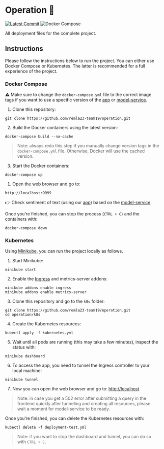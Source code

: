 # Operation 🏃

[![Latest Commit](https://img.shields.io/github/last-commit/remla23-team19/operation.svg)](https://github.com/remla23-team19/operation/commits/main) ![Docker Compose](https://img.shields.io/badge/repository-Docker%20Compose-blue)

All deployment files for the complete project.

## Instructions

Please follow the instructions below to run the project. You can either use Docker Compose or Kubernetes. The latter is recommended for a full experience of the project.

### Docker Compose

⚠️ Make sure to change the `docker-compose.yml` file to the correct image tags if you want to use a specific version of the [app](https://github.com/remla23-team19/app) or [model-service](https://github.com/remla23-team19/model-service).

1. Clone this repository:

```
git clone https://github.com/remla23-team19/operation.git
```

2. Build the Docker containers using the latest version:

```
docker-compose build --no-cache
```

> Note: always redo this step if you manually change version tags in the `docker-compose.yml` file. Otherwise, Docker will use the cached version.

3. Start the Docker containers:

```
docker-compose up
```

1. Open the web browser and go to:

```
http://localhost:9999
```

👉 Check sentiment of text (using our [app](https://github.com/remla23-team19/app)) based on the [model-service](https://github.com/remla23-team19/model-service).

Once you're finished, you can stop the process (`CTRL + C`) and the containers with:

```
docker-compose down
```

### Kubernetes

Using [Minikube](https://minikube.sigs.k8s.io/docs/start/), you can run the project locally as follows.

1. Start Minikube:

```
minikube start
```

2. Enable the [Ingress](https://kubernetes.io/docs/concepts/services-networking/ingress/) and metrics-server addons:

```
minikube addons enable ingress
minikube addons enable metrics-server
```

3. Clone this repository and go to the `k8s` folder:

```
git clone https://github.com/remla23-team19/operation.git
cd operation/k8s
```

4. Create the Kubernetes resources:

```
kubectl apply -f kubernetes.yml
```

5. Wait until all pods are running (this may take a few minutes), inspect the status with:

```
minikube dashboard
```

6. To access the app, you need to tunnel the Ingress controller to your local machine:

```
minikube tunnel
```

7. Now you can open the web browser and go to: [http://localhost](http://localhost)

> Note: in case you get a 502 error after submitting a query in the frontend quickly after tunneling and creating all resources, please wait a moment for model-service to be ready.

Once you're finished, you can delete the Kubernetes resources with:

```
kubectl delete -f deployment-test.yml
```

> Note: if you want to stop the dashboard and tunnel, you can do so with `CTRL + C`.
